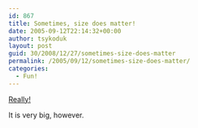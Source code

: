 ```yaml
---
id: 867
title: Sometimes, size does matter!
date: 2005-09-12T22:14:32+00:00
author: tsykoduk
layout: post
guid: 30/2008/12/27/sometimes-size-does-matter
permalink: /2005/09/12/sometimes-size-does-matter/
categories:
  - Fun!
---
```

<p><a href="http://www.bigad.com.au/movie.html">Really!</a></p>


<p>It is very big, however.</p>